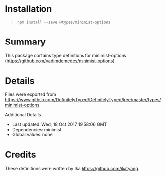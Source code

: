 # Installation
> `npm install --save @types/minimist-options`

# Summary
This package contains type definitions for minimist-options (https://github.com/vadimdemedes/minimist-options).

# Details
Files were exported from https://www.github.com/DefinitelyTyped/DefinitelyTyped/tree/master/types/minimist-options

Additional Details
 * Last updated: Wed, 18 Oct 2017 19:58:06 GMT
 * Dependencies: minimist
 * Global values: none

# Credits
These definitions were written by Ika <https://github.com/ikatyang>.

